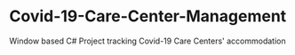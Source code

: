 # Covid-19-Care-Center-Management
Window based C# Project tracking Covid-19 Care Centers' accommodation
